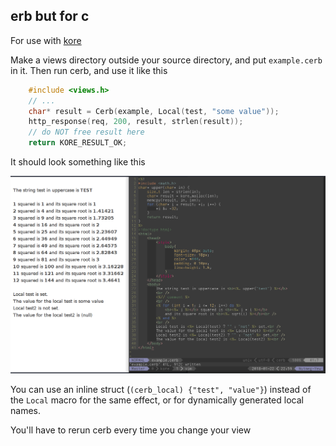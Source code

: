 ## erb but for c

For use with [kore](https://kore.io)

Make a views directory outside your source directory, and put `example.cerb` in it. Then run cerb, and use it like this

```c
	#include <views.h>
	// ...
	char* result = Cerb(example, Local(test, "some value"));
	http_response(req, 200, result, strlen(result));
	// do NOT free result here
	return KORE_RESULT_OK;
```

It should look something like this

![](ss.png)

You can use an inline struct (`(cerb_local) {"test", "value"}`) instead of the `Local` macro for the same effect, or for dynamically generated local names.

You'll have to rerun cerb every time you change your view
